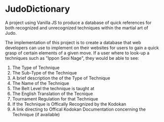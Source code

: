 # JudoDictionary

A project using Vanilla JS  to produce a database of quick references for both recognized and unrecognized 
techniques within the martial art of Judo. 

The implementation of this project is to create a database that web developers can use to implement on their websites for users to gain a 
quick grasp of certain elements of a given move. If a user where to look-up a techniques such as "Ippon Seoi Nage", they would be 
able to see: 

1) The Type of Technique 
2) The Sub-Type of the Technique
3) A brief description the of the Type of Technique
4) The Name of the Technique
5) The Belt Level the technique is taught at
6) The English Translation of the Tecnique
7) Tournament Regulation for that Technique
8) If the Technique is Offically Recognized by the Kodokan
9) A link directing to Offical Kodokan Documentation concerning the Technique (if available)

